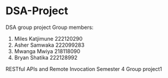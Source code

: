 # DSA-Project
DSA group project
Group members:
  1. Miles Katjimune 222120290
  2. Asher Samwaka 222099283
  3. Mwanga Mwiya 218118090
  4. Bryan Shatika 222128992
     
RESTful APIs and Remote Invocation Semester 4 Group project1  
